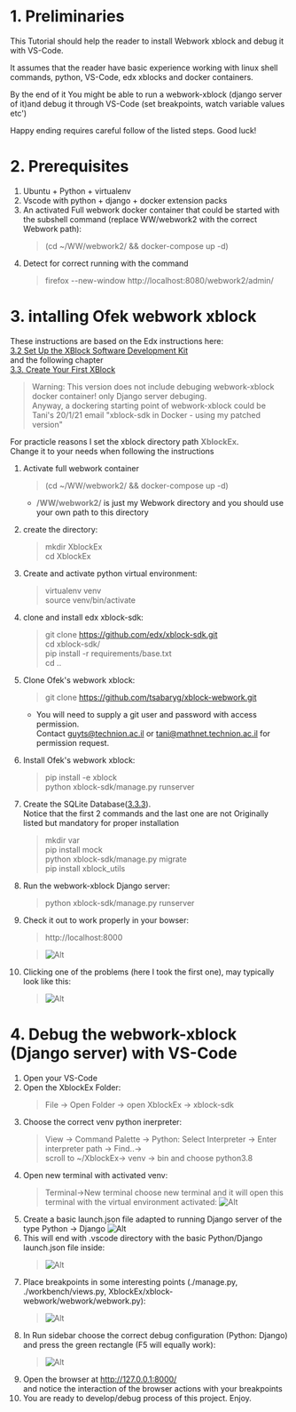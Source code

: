 # 1. Preliminaries
This Tutorial should help the reader to install Webwork xblock and debug it with VS-Code.  

It assumes that the reader have basic experience working with
linux shell commands, python, VS-Code, edx xblocks and docker containers.  

By the end of it You might be able to run a webwork-xblock (django server of it)and debug it through VS-Code (set breakpoints, watch variable values etc')  

Happy ending requires careful follow of the listed steps. Good luck!

# 2. Prerequisites
1. Ubuntu + Python + virtualenv
2. Vscode with python + django + docker extension packs
3. An activated Full webwork docker container that could be started with the subshell command (replace WW/webwork2 with the correct Webwork path):
    >(cd ~/WW/webwork2/ && docker-compose up -d)
4. Detect for correct running with the command
    >firefox --new-window http://localhost:8080/webwork2/admin/

# 3. intalling Ofek webwork xblock
These instructions are based on the Edx instructions here:   
[3.2 Set Up the XBlock Software Development Kit](https://edx.readthedocs.io/projects/xblock-tutorial/en/latest/getting_started/setup_sdk.html)  
and the following chapter  
[3.3. Create Your First XBlock](https://edx.readthedocs.io/projects/xblock-tutorial/en/latest/getting_started/setup_sdk.html)   
>Warning: This version does not include debuging webwork-xblock docker container! only Django server debuging.   
Anyway, a dockering starting point of webwork-xblock could be Tani's 20/1/21 email "xblock-sdk in Docker - using my patched version" 

For practicle reasons I set the xblock directory path **<span style="color:grey">XblockEx</span>**.  
Change it to your needs when following the instructions  

1. Activate full webwork container
   >(cd ~/WW/webwork2/ && docker-compose up -d)  
   *  **<span style="color:grey">/WW/webwork2/</span>** is just my Webwork directory and you should use your own path to this directory

2. create the directory:
    > mkdir XblockEx  
      cd XblockEx  

3. Create and activate python virtual environment:
   >virtualenv venv  
    source venv/bin/activate

4. clone and install edx xblock-sdk:
   >git clone https://github.com/edx/xblock-sdk.git  
    cd xblock-sdk/  
    pip install -r requirements/base.txt  
    cd ..

5. Clone Ofek's webwork xblock:
   >git clone https://github.com/tsabaryg/xblock-webwork.git  
   * You will need to supply a git user and password with access permission.  
   Contact guyts@technion.ac.il or tani@mathnet.technion.ac.il for permission request.

6. Install Ofek's webwork xblock:
   > pip install -e xblock  
   python xblock-sdk/manage.py runserver

7. Create the SQLite Database([3.3.3](https://edx.readthedocs.io/projects/xblock-tutorial/en/latest/getting_started/create_first_xblock.html#create-the-sqlite-database:)).  
Notice that the first 2 commands and the last one are not Originally listed but mandatory for proper installation
   >mkdir var  
   pip install mock  
   python xblock-sdk/manage.py migrate  
   pip install xblock_utils

8. Run the webwork-xblock Django server:  
   > python xblock-sdk/manage.py runserver  
   
9.  Check it out to work properly in your bowser:  
    >http://localhost:8000
    
    >![Alt](Webwork-Xblock-Browser-Entry-Page.png)  
10. Clicking one of the problems (here I took the first one), may typically look like this:  
    >![Alt](Webwork-Xblock-Browser-Typical-Problem-Page.png)

# 4.  Debug the webwork-xblock (Django server) with VS-Code
1. Open your VS-Code
2. Open the XblockEx Folder:
   >File -> Open Folder -> open XblockEx -> xblock-sdk
3. Choose the correct venv python inerpreter:
   >View -> Command Palette -> Python: Select Interpreter -> Enter interpreter path -> Find..->  
   scroll to ~/XblockEx-> venv -> bin and choose python3.8
4. Open new terminal with activated venv:
   >Terminal->New terminal choose new terminal and it will open this terminal with the virtual environment activated:
   ![Alt](VS-Code-Terminal-with-venv-activated.png)  
5. Create a basic launch.json file adapted to running Django
   server of the type Python -> Django
   ![Alt](VS-Code-Create-launch.json.png)
6. This will end with .vscode directory with the basic Python/Django launch.json file inside:  
   >![Alt](VS-Code-Python-Django-launch.json.png)
7. Place breakpoints in some interesting points (./manage.py, ./workbench/views.py, XblockEx/xblock-webwork/webwork/webwork.py):
   >![Alt](VS-Code-BreakPoints.png) 
8. In Run sidebar choose the correct debug configuration (Python: Django) and press the green rectangle (F5 will equally work):  
   >![Alt](VS-Code-Debug.png) 
9. Open the browser at http://127.0.0.1:8000/  
   and notice the interaction of the browser actions with your breakpoints
10. You are ready to develop/debug process of this project. Enjoy.